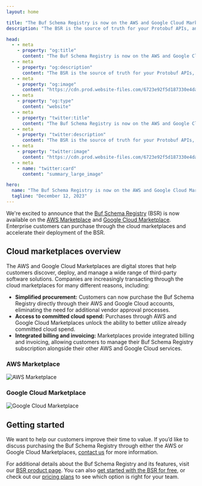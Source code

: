 ```yaml
---
layout: home

title: "The Buf Schema Registry is now on the AWS and Google Cloud Marketplaces"
description: "The BSR is the source of truth for your Protobuf APIs, and is the best way to share schemas across repositories, generate consistent code, and integrate Protobuf with Kafka. This launch helps Enterprise customers simplify how they purchase the Buf Schema Registry."

head:
  - - meta
    - property: "og:title"
      content: "The Buf Schema Registry is now on the AWS and Google Cloud Marketplaces"
  - - meta
    - property: "og:description"
      content: "The BSR is the source of truth for your Protobuf APIs, and is the best way to share schemas across repositories, generate consistent code, and integrate Protobuf with Kafka. This launch helps Enterprise customers simplify how they purchase the Buf Schema Registry."
  - - meta
    - property: "og:image"
      content: "https://cdn.prod.website-files.com/6723e92f5d187330e4da8144/674fc534a1364a81f7a0b135_Marketplaces.png"
  - - meta
    - property: "og:type"
      content: "website"
  - - meta
    - property: "twitter:title"
      content: "The Buf Schema Registry is now on the AWS and Google Cloud Marketplaces"
  - - meta
    - property: "twitter:description"
      content: "The BSR is the source of truth for your Protobuf APIs, and is the best way to share schemas across repositories, generate consistent code, and integrate Protobuf with Kafka. This launch helps Enterprise customers simplify how they purchase the Buf Schema Registry."
  - - meta
    - property: "twitter:image"
      content: "https://cdn.prod.website-files.com/6723e92f5d187330e4da8144/674fc534a1364a81f7a0b135_Marketplaces.png"
  - - meta
    - name: "twitter:card"
      content: "summary_large_image"

hero:
  name: "The Buf Schema Registry is now on the AWS and Google Cloud Marketplaces"
  tagline: "December 12, 2023"
---
```


We're excited to announce that the [Buf Schema Registry](https://buf.build/product/bsr) (BSR) is now available on the [AWS Marketplace](https://aws.amazon.com/marketplace/pp/prodview-4novs4ul4h3hg) and [Google Cloud Marketplace](https://console.cloud.google.com/marketplace/product/bufbuild-public/buf-schema-registry). Enterprise customers can purchase through the cloud marketplaces and accelerate their deployment of the BSR.

## Cloud marketplaces overview

The AWS and Google Cloud Marketplaces are digital stores that help customers discover, deploy, and manage a wide range of third-party software solutions. Companies are increasingly transacting through the cloud marketplaces for many different reasons, including:

- **Simplified procurement:** Customers can now purchase the Buf Schema Registry directly through their AWS and Google Cloud accounts, eliminating the need for additional vendor approval processes.
- **Access to committed cloud spend:** Purchases through AWS and Google Cloud Marketplaces unlock the ability to better utilize already committed cloud spend.
- **Integrated billing and invoicing:** Marketplaces provide integrated billing and invoicing, allowing customers to manage their Buf Schema Registry subscription alongside their other AWS and Google Cloud services.

### AWS Marketplace

![AWS Marketplace](https://cdn.prod.website-files.com/6723e92f5d187330e4da8144/67479c00b8ab7e65a1e0186b_aws-marketplace-3HVOJ5AF.png)

### Google Cloud Marketplace

![Google Cloud Marketplace](https://cdn.prod.website-files.com/6723e92f5d187330e4da8144/67479c00512046ff641532ed_google-cloud-marketplace-BTR5A2UO.png)

## Getting started

We want to help our customers improve their time to value. If you’d like to discuss purchasing the Buf Schema Registry through either the AWS or Google Cloud Marketplaces, [contact us](https://buf.build/contact-us) for more information.

For additional details about the Buf Schema Registry and its features, visit our [BSR product page](https://buf.build/product/bsr). You can also [get started with the BSR for free](https://buf.build/signup), or check out our [pricing plans](https://buf.build/pricing) to see which option is right for your team.

‍

